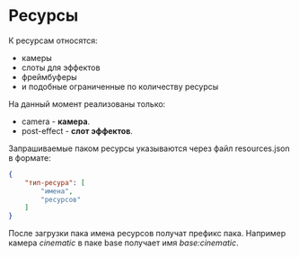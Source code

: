 # Ресурсы

К ресурсам относятся:
- камеры
- слоты для эффектов
- фреймбуферы
- и подобные ограниченные по количеству ресурсы

На данный момент реализованы только:
- camera - **камера**.
- post-effect - **слот эффектов**.

Запрашиваемые паком ресурсы указываются через файл resources.json в формате:
```json
{
    "тип-ресура": [
        "имена",
        "ресурсов"
    ]
}
```

После загрузки пака имена ресурсов получат префикс пака. Например камера
*cinematic* в паке base получает имя *base:cinematic*.
